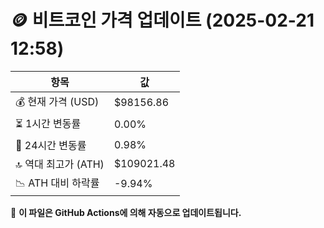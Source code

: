 # 🪙 비트코인 가격 업데이트 (2025-02-21 12:58)

| 항목                | 값 |
|--------------------|----------------|
| 💰 현재 가격 (USD) | $98156.86 |
| ⏳ 1시간 변동률    | 0.00% |
| 📆 24시간 변동률   | 0.98% |
| 🔝 역대 최고가 (ATH) | $109021.48 |
| 📉 ATH 대비 하락률 | -9.94% |

🔄 **이 파일은 GitHub Actions에 의해 자동으로 업데이트됩니다.**
